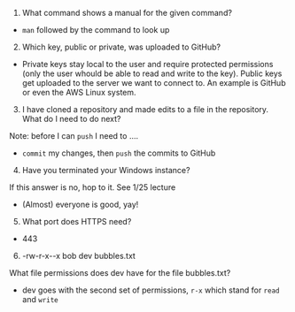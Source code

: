 1. What command shows a manual for the given command?

- `man` followed by the command to look up

2. Which key, public or private, was uploaded to GitHub?

- Private keys stay local to the user and require protected permissions (only the user whould be able to read and write to the key).  Public keys get uploaded to the server we want to connect to.  An example is GitHub or even the AWS Linux system.

3. I have cloned a repository and made edits to a file in the repository.  What do I need to do next?

Note: before I can `push` I need to ....

- `commit` my changes, then `push` the commits to GitHub

4. Have you terminated your Windows instance?

If this answer is no, hop to it.  See 1/25 lecture

- (Almost) everyone is good, yay!

5. What port does HTTPS need?

- 443

6. -rw-r-x--x bob dev bubbles.txt

What file permissions does dev have for the file bubbles.txt?

- dev goes with the second set of permissions, `r-x` which stand for `read` and `write`